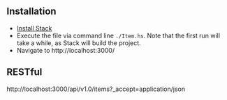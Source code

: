 ## Installation

* [Install Stack](https://docs.haskellstack.org/en/stable/install_and_upgrade/#installupgrade)
* Execute the file via command line `./Item.hs`. Note that the first run will
take a while, as Stack will build the project.
* Navigate to http://localhost:3000/


## RESTful

http://localhost:3000/api/v1.0/items?_accept=application/json
